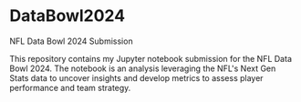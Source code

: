 # DataBowl2024
NFL Data Bowl 2024 Submission

This repository contains my Jupyter notebook submission for the NFL Data Bowl 2024. The notebook is an analysis leveraging the NFL's Next Gen Stats data to uncover insights and develop metrics to assess player performance and team strategy.
